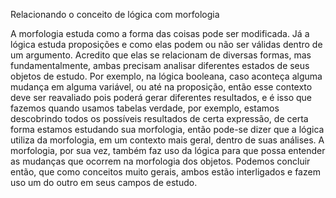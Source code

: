 Relacionando o conceito de lógica com morfologia

A morfologia estuda como a forma das coisas pode ser modificada. Já a lógica estuda proposições e como elas podem ou não ser válidas dentro de um argumento. Acredito que elas se relacionam de diversas formas, mas fundamentalmente, ambas precisam analisar diferentes estados de seus objetos de estudo. Por exemplo, na lógica booleana, caso aconteça alguma mudança em alguma variável, ou até na proposição, então esse contexto deve ser reavaliado pois poderá gerar diferentes resultados, e é isso que fazemos quando usamos tabelas verdade, por exemplo, estamos descobrindo todos os possíveis resultados de certa expressão, de certa forma estamos estudando sua morfologia, então pode-se dizer que a lógica utiliza da morfologia, em um contexto mais geral, dentro de suas análises. A morfologia, por sua vez, também faz uso da lógica para que possa entender as mudanças que ocorrem na morfologia dos objetos. Podemos concluir então, que como conceitos muito gerais, ambos estão interligados e fazem uso um do outro em seus campos de estudo.
